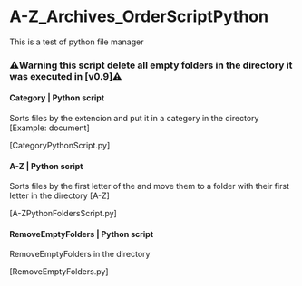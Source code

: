 # A-Z_Archives_OrderScriptPython

This is a test of python file manager

### ⚠️Warning this script delete all empty folders in the directory it was executed in [v0.9️]⚠️

#### Category | Python script

Sorts files by the extencion and put it in a category in the directory [Example: document]

[CategoryPythonScript.py]

#### A-Z | Python script

Sorts files by the first letter of the and move them to a folder with their first letter in the directory [A-Z]

[A-ZPythonFoldersScript.py]

####  RemoveEmptyFolders | Python script

RemoveEmptyFolders in the directory

[RemoveEmptyFolders.py]

